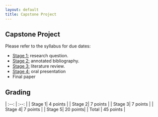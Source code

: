 ```yaml
---
layout: default
title: Capstone Project
---
```


## Capstone Project

Please refer to the syllabus for due dates:
 
+ [Stage 1:](question) research question. 
+ [Stage 2:](annotation) annotated bibliography. 
+ [Stage 3:](literature) literature review. 
+ [Stage 4:](presentation) oral presentation
+ Final paper 

## Grading

| :--: | :--: | 
| Stage 1| 4 points |
| Stage 2| 7 points | 
| Stage 3| 7 points |
| Stage 4| 7 points |
| Stage 5| 20 points|
| Total | 45 points | 